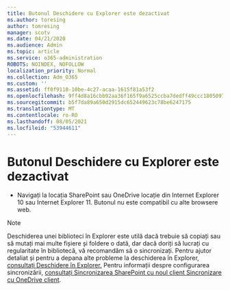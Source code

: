 ```yaml
---
title: Butonul Deschidere cu Explorer este dezactivat
ms.author: toresing
author: tomresing
manager: scotv
ms.date: 04/21/2020
ms.audience: Admin
ms.topic: article
ms.service: o365-administration
ROBOTS: NOINDEX, NOFOLLOW
localization_priority: Normal
ms.collection: Adm_O365
ms.custom: ''
ms.assetid: ff0f9110-10be-4c27-acaa-1615f81a53f2
ms.openlocfilehash: 9ff4d8a16cbb92aa36f165f9a6525ccba7dedff49ccc1805097206dbab43ce40
ms.sourcegitcommit: b5f7da89a650d2915dc652449623c78be6247175
ms.translationtype: MT
ms.contentlocale: ro-RO
ms.lasthandoff: 08/05/2021
ms.locfileid: "53944611"
---
```

# <a name="the-open-with-explorer-button-is-disabled"></a>Butonul Deschidere cu Explorer este dezactivat

- Navigați la locația SharePoint sau OneDrive locație din Internet Explorer 10 sau Internet Explorer 11. Butonul nu este compatibil cu alte browsere web.
    
> [!NOTE]
> Deschiderea unei biblioteci în Explorer este utilă dacă trebuie să copiați sau să mutați mai multe fișiere și foldere o dată, dar dacă doriți să lucrați cu regularitate în bibliotecă, vă recomandăm să o sincronizați. Pentru ajutor detaliat și pentru a depana alte probleme la deschiderea în Explorer, [consultați Deschidere în Explorer.](https://go.microsoft.com/fwlink/?linkid=871665) Pentru informații despre configurarea sincronizării, [consultați Sincronizarea SharePoint cu noul client Sincronizare cu OneDrive client](https://go.microsoft.com/fwlink/?linkid=871666). 
  

